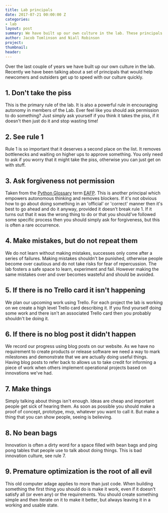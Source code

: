 ```yaml
---
title: Lab principals
date: 2017-07-21 00:00:00 Z
categories:
- lab
layout: post
summary: We have built up our own culture in the lab. These principals encapsulate that culture.
author: Jacob Tomlinson and Niall Robinson
project:
thumbnail: 
header: 
---
```


Over the last couple of years we have built up our own culture in the lab. Recently we have been talking about a set of principals that would help newcomers and outsiders get up to speed with our culture quickly.

## 1. Don't take the piss

This is the primary rule of the lab. It is also a powerful rule in encouraging autonomy in members of the Lab. Ever feel like you should ask permission to do something? Just simply ask yourself if you think it takes the piss, if it doesn't then just do it and stop wasting time!

## 2. See rule 1

Rule 1 is so important that it deserves a second place on the list. It removes bottlenecks and waiting on higher ups to approve something. You only need to ask if you worry that it might take the piss, otherwise you can just get on with stuff.

## 3. Ask forgiveness not permission

Taken from the [Python Glossary](https://docs.python.org/2/glossary.html) term [EAFP](https://docs.python.org/2/glossary.html#term-eafp). This is another principal which empowers autonomous thinking and removes blockers. If it's not obvious how to go about doing something in an 'official' or 'correct' manner then it's best to go ahead and do it anyway, provided it doesn't break rule 1. If it turns out that it was the wrong thing to do or that you should've followed some specific process then you should simply ask for forgiveness, but this is often a rare occurrence.

## 4. Make mistakes, but do not repeat them

We do not learn without making mistakes, successes only come after a series of failures. Making mistakes shouldn't be punished, otherwise people become over cautious and do not take risks for fear of repercussion. The lab fosters a safe space to learn, experiment and fail. However making the same mistakes over and over becomes wasteful and should be avoided.

## 5. If there is no Trello card it isn't happening

We plan our upcoming work using Trello. For each project the lab is working on we create a high level Trello card describing it. If you find yourself doing some work and there isn't an associated Trello card then you probably shouldn't be doing it.

## 6. If there is no blog post it didn't happen

We record our progress using blog posts on our website. As we have no requirement to create products or release software we need a way to mark milestones and demonstrate that we are actually doing useful things. Having blog posts to refer back to allows us to take credit for informing a piece of work when others implement operational projects based on innovations we've had.

## 7. Make things

Simply talking about things isn't enough. Ideas are cheap and important people get sick of hearing them. As soon as possible you should make a proof of concept, prototype, mvp, whatever you want to call it. But make a thing that you can show people, seeing is believing.

## 8. No bean bags

Innovation is often a dirty word for a space filled with bean bags and ping pong tables that people use to talk about doing things. This is bad innovation culture, see rule 7.

## 9. Premature optimization is the root of all evil

This old computer adage applies to more than just code. When building something the first thing you should do is make it work, even if it doesn't satisfy all (or even any) or the requirements. You should create something simple and then iterate on it to make it better, but always leaving it in a working and usable state.
